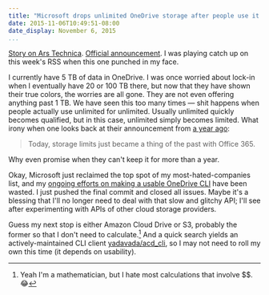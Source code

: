 ```yaml
---
title: "Microsoft drops unlimited OneDrive storage after people use it for unlimited storage"
date: 2015-11-06T10:49:51-08:00
date_display: November 6, 2015
...
```


[Story on Ars Technica](http://arstechnica.com/information-technology/2015/11/microsoft-drops-unlimited-onedrive-storage-after-people-use-it-for-unlimited-storage/). [Official announcement](https://blog.onedrive.com/onedrive_changes/). I was playing catch up on this week's RSS when this one punched in my face.

I currently have 5 TB of data in OneDrive. I was once worried about lock-in when I eventually have 20 or 100 TB there, but now that they have shown their true colors, the worries are all gone. They are not even offering anything past 1 TB. We have seen this too many times — shit happens when people actually use unlimited for unlimited. Usually unlimited quickly becomes qualified, but in this case, unlimited simply becomes limited. What irony when one looks back at their announcement from [a year ago](http://localhost:8000/blog/2014-10-27-onedrive-goes-unlimited.html):

> Today, storage limits just became a thing of the past with Office 365.

Why even promise when they can't keep it for more than a year.

Okay, Microsoft just reclaimed the top spot of my most-hated-companies list, and my [ongoing efforts on making a usable OneDrive CLI]() have been wasted. I just pushed the final commit and closed all issues. Maybe it's a blessing that I'll no longer need to deal with that slow and glitchy API; I'll see after experimenting with APIs of other cloud storage providers.

Guess my next stop is either Amazon Cloud Drive or S3, probably the former so that I don't need to calculate.[^calculate] And a quick search yields an actively-maintained CLI client [yadavada/acd_cli](https://github.com/yadayada/acd_cli), so I may not need to roll my own this time (it depends on usability).

[^calculate]: Yeah I'm a mathematician, but I hate most calculations that involve $$. &#128514;
